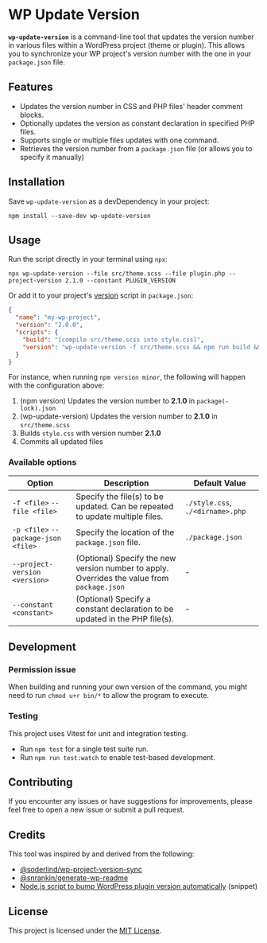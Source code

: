 # WP Update Version

**`wp-update-version`** is a command-line tool that updates the version number in various files within a WordPress project (theme or plugin). This allows you to synchronize your WP project's version number with the one in your `package.json` file.

## Features

- Updates the version number in CSS and PHP files' header comment blocks.
- Optionally updates the version as constant declaration in specified PHP files.
- Supports single or multiple files updates with one command.
- Retrieves the version number from a `package.json` file (or allows you to specify it manually)

## Installation

Save `wp-update-version` as a devDependency in your project:

```
npm install --save-dev wp-update-version
```

## Usage

Run the script directly in your terminal using `npx`:

```
npx wp-update-version --file src/theme.scss --file plugin.php --project-version 2.1.0 --constant PLUGIN_VERSION
```

Or add it to your project's [version](https://docs.npmjs.com/cli/v10/commands/npm-version) script in `package.json`:

```json lines
{
  "name": "my-wp-project",
  "version": "2.0.0",
  "scripts": {
    "build": "[compile src/theme.scss into style.css]",
    "version": "wp-update-version -f src/theme.scss && npm run build && git add ."
  }
}
```

For instance, when running `npm version minor`, the following will happen with the configuration above:

1. (npm version) Updates the version number to **2.1.0** in `package(-lock).json`
2. (wp-update-version) Updates the version number to **2.1.0** in `src/theme.scss`
3. Builds `style.css` with version number **2.1.0**
4. Commits all updated files

### Available options

| Option                              | Description                                                                                 | Default Value                    |
|-------------------------------------|---------------------------------------------------------------------------------------------|----------------------------------|
| `-f <file>` `--file <file>`         | Specify the file(s) to be updated. Can be repeated to update multiple files.                | `./style.css`, `./<dirname>.php` |
| `-p <file>` `--package-json <file>` | Specify the location of the `package.json` file.                                            | `./package.json`                 |
| `--project-version <version>`       | (Optional) Specify the new version number to apply. Overrides the value from `package.json` | -                                |
| `--constant <constant>`             | (Optional) Specify a constant declaration to be updated in the PHP file(s).                 | -                                |

## Development

### Permission issue

When building and running your own version of the command, you might need to run `chmod u+r bin/*` to allow the program to execute.

### Testing

This project uses Vitest for unit and integration testing.

- Run `npm test` for a single test suite run.
- Run `npm run test:watch` to enable test-based development.

## Contributing

If you encounter any issues or have suggestions for improvements, please feel free to open a new issue or submit a pull request.

## Credits

This tool was inspired by and derived from the following:

- [@soderlind/wp-project-version-sync](https://github.com/soderlind/wp-project-version-sync)
- [@snrankin/generate-wp-readme](https://github.com/snrankin/generate-wp-readme)
- [Node.js script to bump WordPress plugin version automatically](https://dustinparkerwebdev.com/nodejs-script-bump-wordpress-plugin-version/) (snippet)

## License

This project is licensed under the [MIT License](LICENSE).
